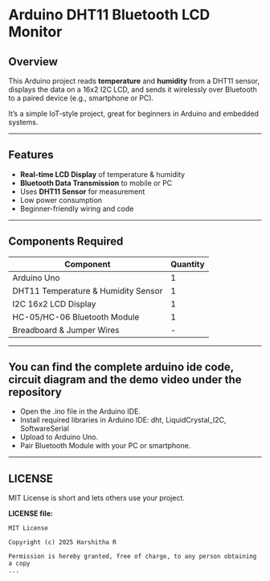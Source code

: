 # Arduino DHT11 Bluetooth LCD Monitor

## Overview
This Arduino project reads **temperature** and **humidity** from a DHT11 sensor, displays the data on a 16x2 I2C LCD, and sends it wirelessly over Bluetooth to a paired device (e.g., smartphone or PC).

It’s a simple IoT-style project, great for beginners in Arduino and embedded systems.

---

## Features
- **Real-time LCD Display** of temperature & humidity
- **Bluetooth Data Transmission** to mobile or PC
- Uses **DHT11 Sensor** for measurement
- Low power consumption
- Beginner-friendly wiring and code

---

## Components Required
| Component | Quantity |
|-----------|----------|
| Arduino Uno | 1 |
| DHT11 Temperature & Humidity Sensor | 1 |
| I2C 16x2 LCD Display | 1 |
| HC-05/HC-06 Bluetooth Module | 1 |
| Breadboard & Jumper Wires | - |

---

## You can find the complete arduino ide code, circuit diagram and the demo video under the repository 
- Open the .ino file in the Arduino IDE.
- Install required libraries in Arduino IDE: dht, LiquidCrystal_I2C, SoftwareSerial
- Upload to Arduino Uno.
- Pair Bluetooth Module with your PC or smartphone.

---

## LICENSE
MIT License is short and lets others use your project.

**LICENSE file:**
```text
MIT License

Copyright (c) 2025 Harshitha R

Permission is hereby granted, free of charge, to any person obtaining a copy
...



